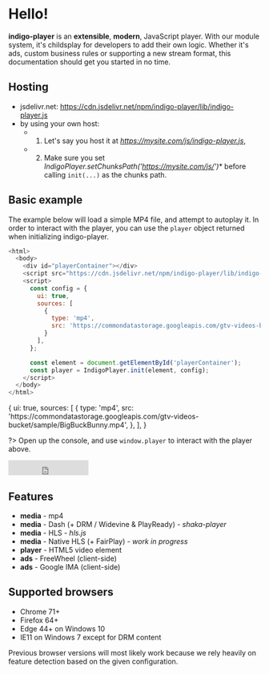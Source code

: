 # Hello!

**indigo-player** is an **extensible**, **modern**, JavaScript player. With our module system, it's childsplay for developers to add their own logic. Whether it's ads, custom business rules or supporting a new stream format, this documentation should get you started in no time.

## Hosting

* jsdelivr.net: https://cdn.jsdelivr.net/npm/indigo-player/lib/indigo-player.js
* by using your own host:
  * 1) Let's say you host it at *https://mysite.com/js/indigo-player.js*,
  * 2) Make sure you set *IndigoPlayer.setChunksPath('https://mysite.com/js/')** before calling `init(...)` as the chunks path.

## Basic example

The example below will load a simple MP4 file, and attempt to autoplay it. In order to interact with the player, you can use the `player` object returned when initializing indigo-player.

```javascript
<html>
  <body>
    <div id="playerContainer"></div>
    <script src="https://cdn.jsdelivr.net/npm/indigo-player/lib/indigo-player.js"></script>
    <script>
      const config = {
        ui: true,
        sources: [
          {
            type: 'mp4',
            src: 'https://commondatastorage.googleapis.com/gtv-videos-bucket/sample/BigBuckBunny.mp4',
          }
        ],
      };

      const element = document.getElementById('playerContainer');
      const player = IndigoPlayer.init(element, config);
    </script>
  </body>
</html>
```

<div class="sample-player" data-expose-player="player">
{
  ui: true,
  sources: [
    {
      type: 'mp4',
      src: 'https://commondatastorage.googleapis.com/gtv-videos-bucket/sample/BigBuckBunny.mp4',
    },
  ],
}
</div>

?> Open up the console, and use `window.player` to interact with the player above.

<iframe style="margin: 0; border: 0;" src="https://ghbtns.com/github-btn.html?user=matvp91&repo=indigo-player&type=star&count=true&size=medium" frameborder="0" scrolling="0" width="160px" height="30px"></iframe>


## Features

* **media** - mp4
* **media** - Dash (+ DRM / Widevine & PlayReady) - *shaka-player*
* **media** - HLS - *hls.js*
* **media** - Native HLS (+ FairPlay) - *work in progress*
* **player** - HTML5 video element
* **ads** - FreeWheel (client-side)
* **ads** - Google IMA (client-side)

## Supported browsers

* Chrome 71+
* Firefox 64+
* Edge 44+ on Windows 10
* IE11 on Windows 7 except for DRM content

Previous browser versions will most likely work because we rely heavily on feature detection based on the given configuration.
